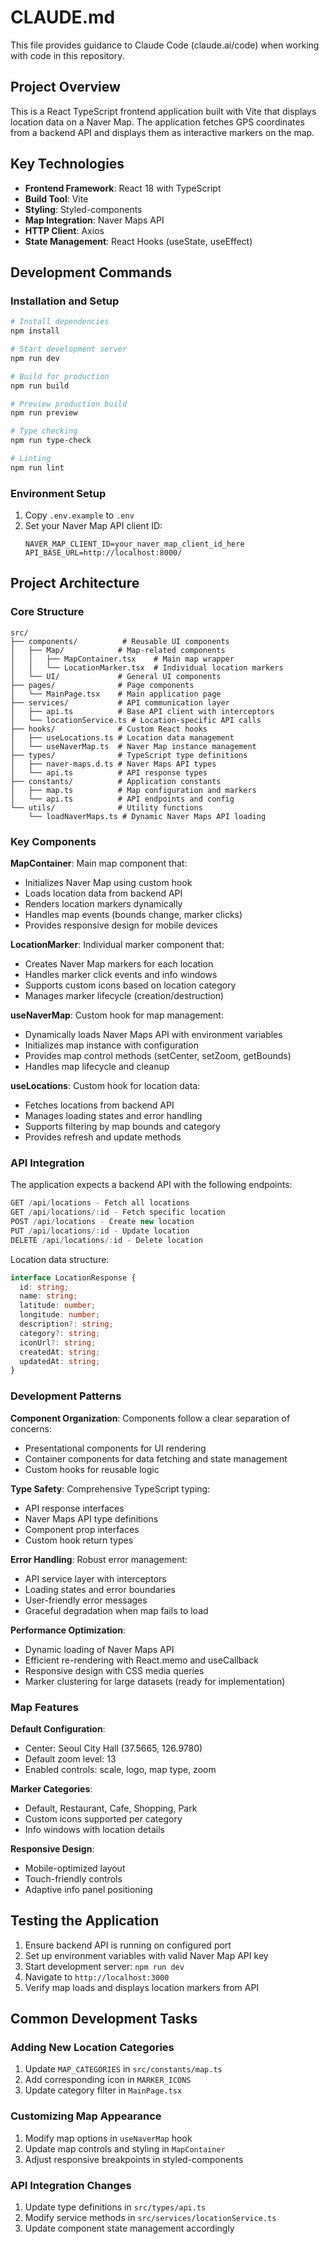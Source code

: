 # CLAUDE.md

This file provides guidance to Claude Code (claude.ai/code) when working with code in this repository.

## Project Overview

This is a React TypeScript frontend application built with Vite that displays location data on a Naver Map. The application fetches GPS coordinates from a backend API and displays them as interactive markers on the map.

## Key Technologies

- **Frontend Framework**: React 18 with TypeScript
- **Build Tool**: Vite
- **Styling**: Styled-components
- **Map Integration**: Naver Maps API
- **HTTP Client**: Axios
- **State Management**: React Hooks (useState, useEffect)

## Development Commands

### Installation and Setup
```bash
# Install dependencies
npm install

# Start development server
npm run dev

# Build for production
npm run build

# Preview production build
npm run preview

# Type checking
npm run type-check

# Linting
npm run lint
```

### Environment Setup
1. Copy `.env.example` to `.env`
2. Set your Naver Map API client ID:
   ```
   NAVER_MAP_CLIENT_ID=your_naver_map_client_id_here
   API_BASE_URL=http://localhost:8000/
   ```

## Project Architecture

### Core Structure
```
src/
├── components/          # Reusable UI components
│   ├── Map/            # Map-related components
│   │   ├── MapContainer.tsx    # Main map wrapper
│   │   └── LocationMarker.tsx  # Individual location markers
│   └── UI/             # General UI components
├── pages/              # Page components
│   └── MainPage.tsx    # Main application page
├── services/           # API communication layer
│   ├── api.ts          # Base API client with interceptors
│   └── locationService.ts # Location-specific API calls
├── hooks/              # Custom React hooks
│   ├── useLocations.ts # Location data management
│   └── useNaverMap.ts  # Naver Map instance management
├── types/              # TypeScript type definitions
│   ├── naver-maps.d.ts # Naver Maps API types
│   └── api.ts          # API response types
├── constants/          # Application constants
│   ├── map.ts          # Map configuration and markers
│   └── api.ts          # API endpoints and config
└── utils/              # Utility functions
    └── loadNaverMaps.ts # Dynamic Naver Maps API loading
```

### Key Components

**MapContainer**: Main map component that:
- Initializes Naver Map using custom hook
- Loads location data from backend API
- Renders location markers dynamically
- Handles map events (bounds change, marker clicks)
- Provides responsive design for mobile devices

**LocationMarker**: Individual marker component that:
- Creates Naver Map markers for each location
- Handles marker click events and info windows
- Supports custom icons based on location category
- Manages marker lifecycle (creation/destruction)

**useNaverMap**: Custom hook for map management:
- Dynamically loads Naver Maps API with environment variables
- Initializes map instance with configuration
- Provides map control methods (setCenter, setZoom, getBounds)
- Handles map lifecycle and cleanup

**useLocations**: Custom hook for location data:
- Fetches locations from backend API
- Manages loading states and error handling
- Supports filtering by map bounds and category
- Provides refresh and update methods

### API Integration

The application expects a backend API with the following endpoints:

```typescript
GET /api/locations - Fetch all locations
GET /api/locations/:id - Fetch specific location
POST /api/locations - Create new location
PUT /api/locations/:id - Update location
DELETE /api/locations/:id - Delete location
```

Location data structure:
```typescript
interface LocationResponse {
  id: string;
  name: string;
  latitude: number;
  longitude: number;
  description?: string;
  category?: string;
  iconUrl?: string;
  createdAt: string;
  updatedAt: string;
}
```

### Development Patterns

**Component Organization**: Components follow a clear separation of concerns:
- Presentational components for UI rendering
- Container components for data fetching and state management
- Custom hooks for reusable logic

**Type Safety**: Comprehensive TypeScript typing:
- API response interfaces
- Naver Maps API type definitions
- Component prop interfaces
- Custom hook return types

**Error Handling**: Robust error management:
- API service layer with interceptors
- Loading states and error boundaries
- User-friendly error messages
- Graceful degradation when map fails to load

**Performance Optimization**:
- Dynamic loading of Naver Maps API
- Efficient re-rendering with React.memo and useCallback
- Responsive design with CSS media queries
- Marker clustering for large datasets (ready for implementation)

### Map Features

**Default Configuration**:
- Center: Seoul City Hall (37.5665, 126.9780)
- Default zoom level: 13
- Enabled controls: scale, logo, map type, zoom

**Marker Categories**:
- Default, Restaurant, Cafe, Shopping, Park
- Custom icons supported per category
- Info windows with location details

**Responsive Design**:
- Mobile-optimized layout
- Touch-friendly controls
- Adaptive info panel positioning

## Testing the Application

1. Ensure backend API is running on configured port
2. Set up environment variables with valid Naver Map API key
3. Start development server: `npm run dev`
4. Navigate to `http://localhost:3000`
5. Verify map loads and displays location markers from API

## Common Development Tasks

### Adding New Location Categories
1. Update `MAP_CATEGORIES` in `src/constants/map.ts`
2. Add corresponding icon in `MARKER_ICONS`
3. Update category filter in `MainPage.tsx`

### Customizing Map Appearance
1. Modify map options in `useNaverMap` hook
2. Update map controls and styling in `MapContainer`
3. Adjust responsive breakpoints in styled-components

### API Integration Changes
1. Update type definitions in `src/types/api.ts`
2. Modify service methods in `src/services/locationService.ts`
3. Update component state management accordingly